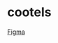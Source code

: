 # cootels


<a href="https://www.figma.com/file/nlMTmQobXkx5yz5QfP2xjF/Cootels-MinimalistWebsiteLandingPage?node-id=0%3A1">Figma</a>
